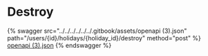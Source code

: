 # Destroy

{% swagger src="../../../../../../.gitbook/assets/openapi (3).json" path="/users/{id}/holidays/{holiday_id}/destroy" method="post" %}
[openapi (3).json](<../../../../../../.gitbook/assets/openapi (3).json>)
{% endswagger %}
